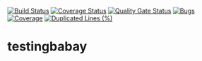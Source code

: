 [![Build Status](https://travis-ci.org/Danyakotik228/testingbabay.svg?branch=master)](https://travis-ci.org/Danyakotik228/testingbabay)
[![Coverage Status](https://coveralls.io/repos/github/Danyakotik228/testingbabay/badge.svg?branch=master)](https://coveralls.io/github/Danyakotik228/testingbabay?branch=master)
[![Quality Gate Status](https://sonarcloud.io/api/project_badges/measure?project=testingbabay&metric=alert_status)](https://sonarcloud.io/dashboard?id=testingbabay)
[![Bugs](https://sonarcloud.io/api/project_badges/measure?project=testingbabay&metric=bugs)](https://sonarcloud.io/dashboard?id=testingbabay)
[![Coverage](https://sonarcloud.io/api/project_badges/measure?project=testingbabay&metric=coverage)](https://sonarcloud.io/dashboard?id=testingbabay)
[![Duplicated Lines (%)](https://sonarcloud.io/api/project_badges/measure?project=testingbabay&metric=duplicated_lines_density)](https://sonarcloud.io/dashboard?id=testingbabay)




# testingbabay
